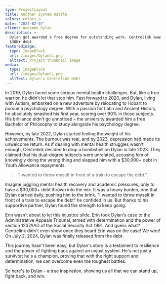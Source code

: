 ```yaml
---
type: ProjectLayout
title: Another system battle
colors: colors-a
date: '2024-02-07'
client: Awesome Dylan
description: >-
  Dylan got awarded a free degree for outstanding work. Centrelink awarded him a
  $30K+ debt
featuredImage:
  type: ImageBlock
  url: /images/DylanCL.png
  altText: Project thumbnail image
media:
  type: ImageBlock
  url: /images/DylanCL.png
  altText: Dylan's Centrelink Debt
---
```

In 2019, Dylan faced some serious mental health challenges. But, like a true warrior, he didn't let that stop him. Fast forward to 2020, and Dylan, living with Autism, embarked on a new adventure by relocating to Hobart to pursue a psychology degree. With a passion for Latin and Ancient History, he absolutely smashed his first year, scoring over 90% in those subjects. His brilliance didn't go unnoticed – the university awarded him a free Bachelor of Philosophy to study alongside his psychology degree.

However, by late 2022, Dylan started feeling the weight of his achievements. The burnout was real, and by 2023, depression had made its unwelcome return. As if dealing with mental health struggles wasn't enough, Centrelink decided to drop a bombshell on Dylan in late 2023. They claimed that his dual-degree subjects were unrelated, accusing him of knowingly doing the wrong thing and slapped him with a $30,000+ debt in Youth Allowance repayments.

> “I wanted to throw myself in front of a train to escape the debt.”

Imagine juggling mental health recovery and academic pressures, only to have a $30,000+ debt thrown into the mix. It was a heavy burden, one that Dylan carried daily, pushing him to the brink. "I wanted to throw myself in front of a train to escape the debt" he confided in us. But thanks to his supportive partner, Dylan found the strength to keep going.

Erin wasn't about to let this injustice slide. Erin took Dylan's case to the Administrative Appeals Tribunal, armed with determination and the power of section 1237AAD of the Social Security Act 1991. And guess what? Centrelink didn't even show once they heard Erin was on the case! We won! On July 2, 2024, Dylan was finally released from the debt.

This journey hasn't been easy, but Dylan's story is a testament to resilience and the power of fighting back against an unjust system. He's not just a survivor; he's a champion, proving that with the right support and determination, we can overcome even the toughest battles.

So here's to Dylan – a true inspiration, showing us all that we can stand up, fight back, and win.
